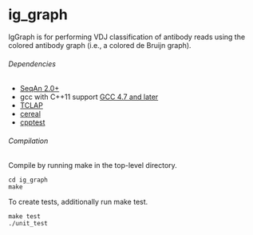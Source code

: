 ig_graph
=============

IgGraph is for performing VDJ classification of antibody reads using the colored antibody graph (i.e., a colored de Bruijn graph).

###### Dependencies
* [SeqAn 2.0+](http://packages.seqan.de/)
* gcc with C++11 support [GCC 4.7 and later](https://gcc.gnu.org/projects/cxx0x.html)
* [TCLAP](http://tclap.sourceforge.net/)
* [cereal](https://github.com/USCiLab/cereal)
* [cpptest](http://cpptest.sourceforge.net/)

###### Compilation

Compile by running make in the top-level directory. 

```
cd ig_graph
make
```

To create tests, additionally run make test.

```
make test
./unit_test
```
